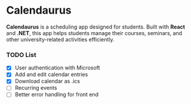 # Calendaurus
**Calendaurus** is a scheduling app designed for students. Built with **React** and **.NET**, this app helps students manage their courses, seminars, and other university-related activities efficiently.

### TODO List
- [x] User authentication with Microsoft
- [x] Add and edit calendar entries
- [x] Download calendar as .ics
- [ ] Recurring events
- [ ] Better error handling for front end
